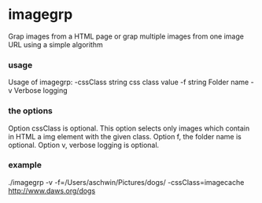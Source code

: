 # imagegrp
Grap images from a HTML page or grap multiple images from one image URL using a simple algorithm

### usage
Usage of imagegrp:
  -cssClass string
        css class value
  -f string
        Folder name
  -v    Verbose logging
  

### the options  
  Option cssClass is optional. This option selects only images which contain in HTML a img element with the given class.
  Option f, the folder name is optional.
  Option v, verbose logging is optional.

### example
  ./imagegrp -v -f=/Users/aschwin/Pictures/dogs/ -cssClass=imagecache http://www.daws.org/dogs